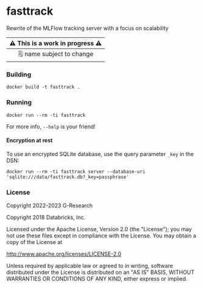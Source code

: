 # fasttrack
Rewrite of the MLFlow tracking server with a focus on scalability

| ⚠️ This is a work in progress ⚠️ |
| :------------------------------: |
| 🗒️ name subject to change |

### Building

```
docker build -t fasttrack .
```

### Running

```
docker run --rm -ti fasttrack
```

For more info, `--help` is your friend!

#### Encryption at rest

To use an encrypted SQLite database, use the query parameter `_key` in the DSN:

```
docker run --rm -ti fasttrack server --database-uri 'sqlite:///data/fasttrack.db?_key=passphrase'
```

### License

Copyright 2022-2023 G-Research

Copyright 2018 Databricks, Inc.

Licensed under the Apache License, Version 2.0 (the "License"); you may not use these files except in compliance with the License.
You may obtain a copy of the License at

http://www.apache.org/licenses/LICENSE-2.0

Unless required by applicable law or agreed to in writing, software
distributed under the License is distributed on an "AS IS" BASIS,
WITHOUT WARRANTIES OR CONDITIONS OF ANY KIND, either express or implied.
